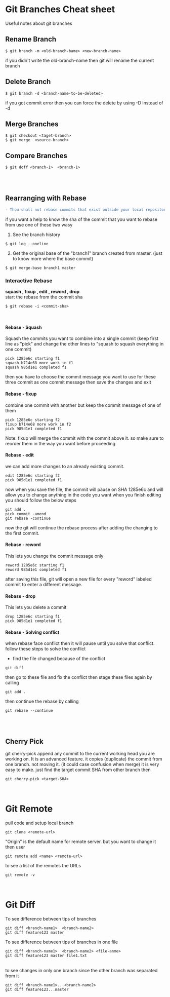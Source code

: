 # Git Branches Cheat sheet

Useful notes about git branches 


## Rename Branch
```
$ git branch -m <old-branch-bame> <new-branch-name>                     
```
if you didn't write the old-branch-name then git will rename the current branch

## Delete Branch
```
$ git branch -d <branch-name-to-be-deleted>                     
```
if you got commit error then you can force the delete by using -D instead of -d


## Merge Branches
```
$ git checkout <taget-branch>                     
$ git merge  <source-branch>                       
```

## Compare Branches
```
$ git doff <branch-1>  <branch-1>                      
```

<br>
<br>

## Rearranging with Rebase
```diff
- Thou shall not rebase commits that exist outside your local repository
```
if you want a help to know the sha of the commit that you want to rebase from use one of these two wasy
1. See the branch history
```
$ git log --oneline                     
```
2. Get the original base of the "branch1" branch created from master. (just to know more where the base commit)
```
$ git merge-base branch1 master                
```

### Interactive Rebase
**squash  , fixup , edit , reword ,  drop**<br>
start the rebase from the commit sha
```
$ git rebase -i <commit-sha>                    
```
<br>

#### Rebase - Squash
Squash the commits you want to combine into a single commit (keep first line as "pick" and change the other lines to "squash to squash everything in one commit)
```
pick 1285e6c starting f1                     
squash b714e68 more work in f1                     
squash 985d1e1 completed f1                      
```
then you have to choose the commit message you want to use for these three commit as one commit message
then save the changes and exit
<br>
#### Rebase - fixup
combine one commit with another but keep the commit message of one of them
```
pick 1285e6c starting f2                    
fixup b714e68 more work in f2                     
pick 985d1e1 completed f1                      
```
Note: fixup will merge the commit with the commit above it. so make sure to reorder them in the way you want before proceeding
<br>
#### Rebase - edit
we can add more changes to an already existing commit.
```
edit 1285e6c starting f2                           
pick 985d1e1 completed f1                      
```
now when you save the file, the commit will pause on SHA 1285e6c and will allow you to change anything in the code you want
when you finish editing you should follow the below steps
```
git add .                           
pick commit -amend
git rebase -continue                   
```
now the git will continue the rebase process after adding the changing to the first commit.
<br>
#### Rebase - reword
This lets you change the commit message only
```
reword 1285e6c starting f1                         
reword 985d1e1 completed f1                      
```
after saving this file, git will open a new file for every "reword" labeled commit to enter a different message.
<br>
#### Rebase - drop
This lets you delete a commit
```
drop 1285e6c starting f1                         
pick 985d1e1 completed f1                      
```
#### Rebase - Solving conflict
when rebase face conflict then it will pause until you solve that conflict.
follow these steps to solve the conflict
* find the file changed because of the conflict
```
git diff                                         
```
then go to these file and fix the conflict then stage these files again by calling
```
git add .                                         
```
then continue the rebase by calling
```
git rebase --continue                                         
```
<br>
<br>

## Cherry Pick
git cherry-pick append any commit to the current working head you are working on.
It is an advanced feature. it copies (duplicate) the commit from one branch. not moving it. (it could case confusion when merge)
it is very easy to make. just find the target commit SHA from other branch then
```
git cherry-pick <target-SHA>                                         
```
<br>

# Git Remote
pull code and setup local branch
```
git clone <remote-url>                                      
```
"Origin" is the default name for remote server. but you want to change it then user
```
git remote add <name> <remote-url>                                      
```
to see a list of the remotes the URLs
```
git remote -v                                     
```
<br>

# Git Diff
To see difference between tips of branches
```
git diff <branch-name1>  <branch-name2>
git diff feature123 master                                      
```
To see difference between tips of branches in one file 
```
git diff <branch-name1>  <branch-name2> <file-anme>
git diff feature123 master file1.txt                                      
```

<br>
to see changes in only one branch since the other branch was separated from it

```
git diff <branch-name1>...<branch-name2>
git diff feature123...master                                      
```
